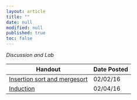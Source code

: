 ```yaml
---
layout: article
title: ""
date: null
modified: null
published: true
toc: false
---
```


*Discussion and Lab*

Handout | Date Posted
---------- | -----------
[Insertion sort and mergesort](http://enee351.github.io/discussions/week2/lab.pdf) | 02/02/16
[Induction](http://enee351.github.io/discussions/week2/discussion.pdf) | 02/04/16


